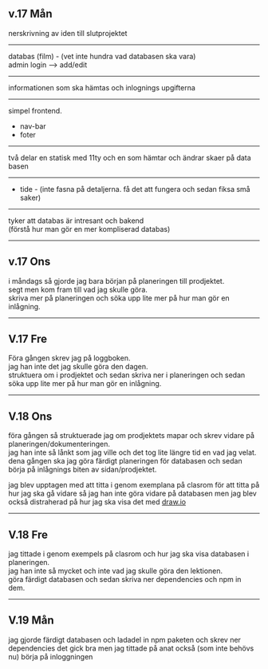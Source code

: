 ## v.17 Mån

nerskrivning av iden till slutprojektet

---

databas (film) - (vet inte hundra vad databasen ska vara)  
admin login --> add/edit

---

informationen som ska hämtas och inlognings upgifterna

---

simpel frontend.

-   nav-bar
-   foter

---

två delar en statisk med 11ty och en som hämtar och ändrar skaer på data basen

---

-   tide - (inte fasna på detaljerna. få det att fungera och sedan fiksa små saker)

---

tyker att databas är intresant och bakend  
(förstå hur man gör en mer kompliserad databas)

---

## v.17 Ons

i måndags så gjorde jag bara början på planeringen till prodjektet.  
segt men kom fram till vad jag skulle göra.  
skriva mer på planeringen och söka upp lite mer på hur man gör en inlågning.

---

## V.17 Fre

Föra gången skrev jag på loggboken.  
jag han inte det jag skulle göra den dagen.  
struktuera om i prodjektet och sedan skriva ner i planeringen och sedan söka upp lite mer på hur man gör en inlågning.

---

## V.18 Ons

föra gången så struktuerade jag om prodjektets mapar och skrev vidare på planeringen/dokumenteringen.  
jag han inte så lånkt som jag ville och det tog lite längre tid en vad jag velat.  
dena gången ska jag göra färdigt planeringen för databasen och sedan börja på inlågnings biten av sidan/prodjektet.

jag blev upptagen med att titta i genom exemplana på clasrom för att titta på hur jag ska gå vidare så jag han inte göra vidare på databasen men jag blev också distraherad på hur jag ska visa det med [draw.io](https://app.diagrams.net/)

---

## V.18 Fre

jag tittade i genom exempels på clasrom och hur jag ska visa databasen i planeringen.  
jag han inte så mycket och inte vad jag skulle göra den lektionen.  
göra färdigt databasen och sedan skriva ner dependencies och npm in dem.

---

## V.19 Mån

jag gjorde färdigt databasen och ladadel in npm paketen och skrev ner dependencies
det gick bra men jag tittade på anat också (som inte behövs nu)
börja på inloggningen
